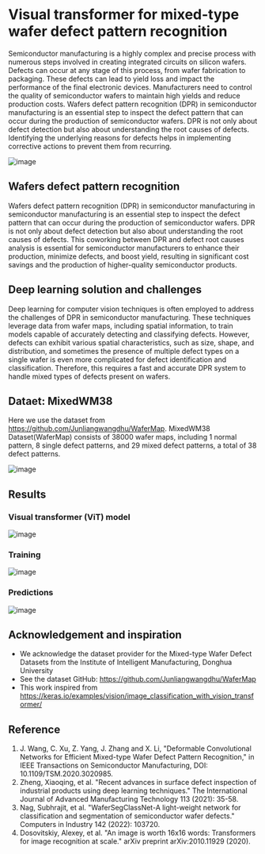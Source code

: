 # Visual transformer for mixed-type wafer defect pattern recognition

Semiconductor manufacturing is a highly complex and precise process with numerous steps involved in creating integrated circuits on silicon wafers. Defects can occur at any stage of this process, from wafer fabrication to packaging. These defects can lead to yield loss and impact the performance of the final electronic devices. Manufacturers need to control the quality of semiconductor wafers to maintain high yields and reduce production costs. Wafers defect pattern recognition (DPR) in semiconductor manufacturing is an essential step to inspect the defect pattern that can occur during the production of semiconductor wafers. DPR is not only about defect detection but also about understanding the root causes of defects. Identifying the underlying reasons for defects helps in implementing corrective actions to prevent them from recurring.

![image](https://github.com/PanithanS/Wafers-Defect-Recognition-for-Semiconductor--Manufacturing/assets/83627892/3e059907-fb2b-4ce9-8cbd-440e5afccb10)

## Wafers defect pattern recognition
Wafers defect pattern recognition (DPR) in semiconductor manufacturing in semiconductor manufacturing is an essential step to inspect the defect pattern that can occur during the production of semiconductor wafers. DPR is not only about defect detection but also about understanding the root causes of defects. This coworking between DPR and defect root causes analysis is essential for semiconductor manufacturers to enhance their production, minimize defects, and boost yield, resulting in significant cost savings and the production of higher-quality semiconductor products. 

## Deep learning solution and challenges
Deep learning for computer vision techniques is often employed to address the challenges of DPR in semiconductor manufacturing. These techniques leverage data from wafer maps, including spatial information, to train models capable of accurately detecting and classifying defects. However, defects can exhibit various spatial characteristics, such as size, shape, and distribution, and sometimes the presence of multiple defect types on a single wafer is even more complicated for defect identification and classification. Therefore, this requires a fast and accurate DPR system to handle mixed types of defects present on wafers.

## Dataet: MixedWM38
Here we use the dataset from https://github.com/Junliangwangdhu/WaferMap.
MixedWM38 Dataset(WaferMap) consists of 38000 wafer maps, including 1 normal pattern, 8 single defect patterns, and 29 mixed defect patterns, a total of 38 defect patterns.

![image](https://github.com/PanithanS/Wafers-Defect-Recognition-for-Semiconductor-Manufacturing/assets/83627892/cfaaa855-0cf4-442a-8c19-10322361ee6d)

## Results

### Visual transformer (ViT) model
![image](https://github.com/PanithanS/Wafers-Defect-Recognition-for-Semiconductor-Manufacturing/assets/83627892/cd9f6527-e2dc-4411-89c1-8b5988cb321f)

### Training

![image](https://github.com/PanithanS/Wafers-Defect-Recognition-for-Semiconductor-Manufacturing/assets/83627892/d30b5bbc-cb8a-4605-bdc0-ecafeda91c9f)

### Predictions

![image](https://github.com/PanithanS/Wafers-Defect-Recognition-for-Semiconductor-Manufacturing/assets/83627892/854feccc-df21-45ee-a962-1fb6e76bc849)

## Acknowledgement and inspiration
- We acknowledge the dataset provider for the Mixed-type Wafer Defect Datasets from the Institute of Intelligent Manufacturing, Donghua University
- See the dataset GitHub: https://github.com/Junliangwangdhu/WaferMap
- This work inspired from https://keras.io/examples/vision/image_classification_with_vision_transformer/

## Reference
1. J. Wang, C. Xu, Z. Yang, J. Zhang and X. Li, "Deformable Convolutional Networks for Efficient Mixed-type Wafer Defect Pattern Recognition," in IEEE Transactions on Semiconductor Manufacturing, DOI: 10.1109/TSM.2020.3020985.
2. Zheng, Xiaoqing, et al. "Recent advances in surface defect inspection of industrial products using deep learning techniques." The International Journal of Advanced Manufacturing Technology 113 (2021): 35-58.
3. Nag, Subhrajit, et al. "WaferSegClassNet-A light-weight network for classification and segmentation of semiconductor wafer defects." Computers in Industry 142 (2022): 103720.
4. Dosovitskiy, Alexey, et al. "An image is worth 16x16 words: Transformers for image recognition at scale." arXiv preprint arXiv:2010.11929 (2020).
